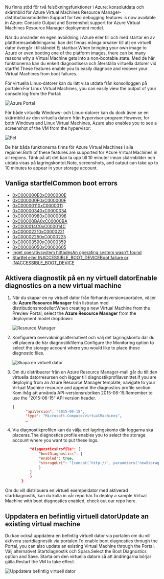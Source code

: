 <span data-ttu-id="36220-101">Nu finns stöd för två felsökningsfunktioner i Azure: konsolutdata och skärmbild för Azure Virtual Machines Resource Manager-distributionsmodellen.</span><span class="sxs-lookup"><span data-stu-id="36220-101">Support for two debugging features is now available in Azure: Console Output and Screenshot support for Azure Virtual Machines Resource Manager deployment model.</span></span> 

<span data-ttu-id="36220-102">När du använder en egen avbildning i Azure eller till och med startar en av plattformsavbildningarna, kan det finnas många orsaker till att en virtuell dator övergår i tillståndet Ej startbar.</span><span class="sxs-lookup"><span data-stu-id="36220-102">When bringing your own image to Azure or even booting one of the platform images, there can be many reasons why a Virtual Machine gets into a non-bootable state.</span></span> <span data-ttu-id="36220-103">Med de här funktionerna kan du enkelt diagnostisera och återställa virtuella datorer vid startfel.</span><span class="sxs-lookup"><span data-stu-id="36220-103">These features enable you to easily diagnose and recover your Virtual Machines from boot failures.</span></span>

<span data-ttu-id="36220-104">För virtuella Linux-datorer kan du lätt visa utdata från konsolloggen på portalen:</span><span class="sxs-lookup"><span data-stu-id="36220-104">For Linux Virtual Machines, you can easily view the output of your console log from the Portal:</span></span>

![Azure Portal](./media/virtual-machines-common-boot-diagnostics/screenshot1.png)
 
<span data-ttu-id="36220-106">För både virtuella Windows- och Linux-datorer kan du dock även se en skärmbild av den virtuella datorn från hypervisor-program:</span><span class="sxs-lookup"><span data-stu-id="36220-106">However, for both Windows and Linux Virtual Machines, Azure also enables you to see a screenshot of the VM from the hypervisor:</span></span>

![Fel](./media/virtual-machines-common-boot-diagnostics/screenshot2.png)

<span data-ttu-id="36220-108">De här båda funktionerna finns för Azure Virtual Machines i alla regioner.</span><span class="sxs-lookup"><span data-stu-id="36220-108">Both of these features are supported for Azure Virtual Machines in all regions.</span></span> <span data-ttu-id="36220-109">Tänk på att det kan ta upp till 10 minuter innan skärmbilder och utdata visas på lagringskontot.</span><span class="sxs-lookup"><span data-stu-id="36220-109">Note, screenshots, and output can take up to 10 minutes to appear in your storage account.</span></span>

## <a name="common-boot-errors"></a><span data-ttu-id="36220-110">Vanliga startfel</span><span class="sxs-lookup"><span data-stu-id="36220-110">Common boot errors</span></span>

- [<span data-ttu-id="36220-111">0xC000000E</span><span class="sxs-lookup"><span data-stu-id="36220-111">0xC000000E</span></span>](https://support.microsoft.com/help/4010129)
- [<span data-ttu-id="36220-112">0xC000000F</span><span class="sxs-lookup"><span data-stu-id="36220-112">0xC000000F</span></span>](https://support.microsoft.com/help/4010130)
- [<span data-ttu-id="36220-113">0xC0000011</span><span class="sxs-lookup"><span data-stu-id="36220-113">0xC0000011</span></span>](https://support.microsoft.com/help/4010134)
- [<span data-ttu-id="36220-114">0xC0000034</span><span class="sxs-lookup"><span data-stu-id="36220-114">0xC0000034</span></span>](https://support.microsoft.com/help/4010140)
- [<span data-ttu-id="36220-115">0xC0000098</span><span class="sxs-lookup"><span data-stu-id="36220-115">0xC0000098</span></span>](https://support.microsoft.com/help/4010137)
- [<span data-ttu-id="36220-116">0xC00000BA</span><span class="sxs-lookup"><span data-stu-id="36220-116">0xC00000BA</span></span>](https://support.microsoft.com/help/4010136)
- [<span data-ttu-id="36220-117">0xC000014C</span><span class="sxs-lookup"><span data-stu-id="36220-117">0xC000014C</span></span>](https://support.microsoft.com/help/4010141)
- [<span data-ttu-id="36220-118">0xC0000221</span><span class="sxs-lookup"><span data-stu-id="36220-118">0xC0000221</span></span>](https://support.microsoft.com/help/4010132)
- [<span data-ttu-id="36220-119">0xC0000225</span><span class="sxs-lookup"><span data-stu-id="36220-119">0xC0000225</span></span>](https://support.microsoft.com/help/4010138)
- [<span data-ttu-id="36220-120">0xC0000359</span><span class="sxs-lookup"><span data-stu-id="36220-120">0xC0000359</span></span>](https://support.microsoft.com/help/4010135)
- [<span data-ttu-id="36220-121">0xC0000605</span><span class="sxs-lookup"><span data-stu-id="36220-121">0xC0000605</span></span>](https://support.microsoft.com/help/4010131)
- [<span data-ttu-id="36220-122">Inget operativsystem hittades</span><span class="sxs-lookup"><span data-stu-id="36220-122">An operating system wasn't found</span></span>](https://support.microsoft.com/help/4010142)
- [<span data-ttu-id="36220-123">Startfel eller INACCESSIBLE_BOOT_DEVICE</span><span class="sxs-lookup"><span data-stu-id="36220-123">Boot failure or INACCESSIBLE_BOOT_DEVICE</span></span>](https://support.microsoft.com/help/4010143)

## <a name="enable-diagnostics-on-a-new-virtual-machine"></a><span data-ttu-id="36220-124">Aktivera diagnostik på en ny virtuell dator</span><span class="sxs-lookup"><span data-stu-id="36220-124">Enable diagnostics on a new virtual machine</span></span>
1. <span data-ttu-id="36220-125">När du skapar en ny virtuell dator från förhandsversionsportalen, väljer du **Azure Resource Manager** från listrutan med distributionsmodeller:</span><span class="sxs-lookup"><span data-stu-id="36220-125">When creating a new Virtual Machine from the Preview Portal, select the **Azure Resource Manager** from the deployment model dropdown:</span></span>
 
    ![Resource Manager](./media/virtual-machines-common-boot-diagnostics/screenshot3.jpg)

2. <span data-ttu-id="36220-127">Konfigurera övervakningsalternativet och välj det lagringskonto där du vill placera de här diagnostikfilerna.</span><span class="sxs-lookup"><span data-stu-id="36220-127">Configure the Monitoring option to select the storage account where you would like to place these diagnostic files.</span></span>
 
    ![Skapa en virtuell dator](./media/virtual-machines-common-boot-diagnostics/screenshot4.jpg)

3. <span data-ttu-id="36220-129">Om du distribuerar från en Azure Resource Manager-mall går du till den virtuella datorresursen och lägger till diagnostikprofilavsnittet.</span><span class="sxs-lookup"><span data-stu-id="36220-129">If you are deploying from an Azure Resource Manager template, navigate to your Virtual Machine resource and append the diagnostics profile section.</span></span> <span data-ttu-id="36220-130">Kom ihåg att använda API-versionsrubriken 2015-06-15.</span><span class="sxs-lookup"><span data-stu-id="36220-130">Remember to use the “2015-06-15” API version header.</span></span>

    ```json
    {
          "apiVersion": "2015-06-15",
          "type": "Microsoft.Compute/virtualMachines",
          … 
    ```

4. <span data-ttu-id="36220-131">Via diagnostikprofilen kan du välja det lagringskonto där loggarna ska placeras.</span><span class="sxs-lookup"><span data-stu-id="36220-131">The diagnostics profile enables you to select the storage account where you want to put these logs.</span></span>

    ```json
            "diagnosticsProfile": {
                "bootDiagnostics": {
                "enabled": true,
                "storageUri": "[concat('http://', parameters('newStorageAccountName'), '.blob.core.windows.net')]"
                }
            }
            }
        }
    ```

<span data-ttu-id="36220-132">Om du vill distribuera en virtuell exempeldator med aktiverad startdiagnostik, kan du kolla in vår repo här.</span><span class="sxs-lookup"><span data-stu-id="36220-132">To deploy a sample Virtual Machine with boot diagnostics enabled, check out our repo here.</span></span>

## <a name="update-an-existing-virtual-machine"></a><span data-ttu-id="36220-133">Uppdatera en befintlig virtuell dator</span><span class="sxs-lookup"><span data-stu-id="36220-133">Update an existing virtual machine</span></span> ##

<span data-ttu-id="36220-134">Du kan också uppdatera en befintlig virtuell dator via portalen om du vill aktivera startdiagnostik via portalen.</span><span class="sxs-lookup"><span data-stu-id="36220-134">To enable boot diagnostics through the Portal, you can also update an existing Virtual Machine through the Portal.</span></span> <span data-ttu-id="36220-135">Välj alternativet Startdiagnostik och Spara.</span><span class="sxs-lookup"><span data-stu-id="36220-135">Select the Boot Diagnostics option and Save.</span></span> <span data-ttu-id="36220-136">Starta om den virtuella datorn så att ändringarna börjar gälla.</span><span class="sxs-lookup"><span data-stu-id="36220-136">Restart the VM to take effect.</span></span>

![Uppdatera befintlig virtuell dator](./media/virtual-machines-common-boot-diagnostics/screenshot5.png)

